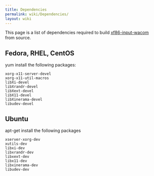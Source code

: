 ```yaml
---
title: Dependencies
permalink: wiki/Dependencies/
layout: wiki
---
```


This page is a list of dependencies required to build
[xf86-input-wacom](xf86-input-wacom "wikilink") from source.

Fedora, RHEL, CentOS
--------------------

yum install the following packages:

    xorg-x11-server-devel
    xorg-x11-util-macros
    libXi-devel
    libXrandr-devel
    libXext-devel
    libX11-devel
    libXinerama-devel
    libudev-devel

Ubuntu
------

apt-get install the following packages

    xserver-xorg-dev
    xutils-dev
    libxi-dev
    libxrandr-dev
    libxext-dev
    libx11-dev
    libxinerama-dev
    libudev-dev
